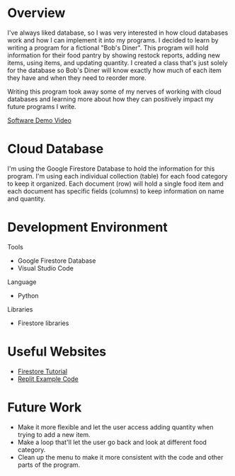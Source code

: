 # Overview

I've always liked database, so I was very interested in how cloud databases work and how I can implement it into my programs. I decided to learn by writing a program for a fictional "Bob's Diner". This program will hold information for their food pantry by showing restock reports, adding new items, using items, and updating quantity. I created a class that's just solely for the database so Bob's Diner will know exactly how much of each item they have and when they need to reorder more.

Writing this program took away some of my nerves of working with cloud databases and learning more about how they can positively impact my future programs I write.

[Software Demo Video](https://www.youtube.com/watch?v=qE_IZszlwkA)

# Cloud Database
I'm using the Google Firestore Database to hold the information for this program.
I'm using each individual collection (table) for each food category to keep it organized. Each document (row) will hold a single food item and each document has specific fields (columns) to keep information on name and quantity.

# Development Environment
Tools
* Google Firestore Database
* Visual Studio Code

Language
* Python

Libraries
* Firestore libraries

# Useful Websites
* [Firestore Tutorial](https://firebase.google.com/docs/firestore)
* [Replit Example Code](https://replit.com/@cmacbeth/CSE310CloudDBWorkshopSolution)

# Future Work
* Make it more flexible and let the user access adding quantity when trying to add a new item.
* Make a loop that'll let the user go back and look at different food category.
* Clean up the menu to make it more consistent with the code and other parts of the program.